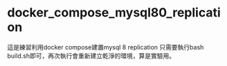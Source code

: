 # docker_compose_mysql80_replication
這是練習利用docker compose建置mysql 8 replication  只需要執行bash build.sh即可，再次執行會重新建立乾淨的環境，算是實驗用。
